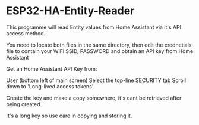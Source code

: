 # ESP32-HA-Entity-Reader
This programme will read Entity values from Home Assistant via it's API access method.

You need to locate both files in the same directory, then edit the crednetials file to contain your WiFi SSID, PASSWORD and obtain an API key from Home Assistant

Get an Home Assistant API Key from:

User (bottom left of main screen)
Select the top-line SECURITY tab
Scroll down to 'Long-lived access tokens'

Create the key and make a copy somewhere, it's cant be retrieved after being created.

It's a long key so use care in copying and storing it.



